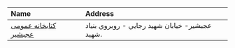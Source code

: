 | Name                                                                                 | Address                                        |
|:-------------------------------------------------------------------------------------|:-----------------------------------------------|
| [كتابخانه عمومی عجبشير](https://lib.ir/fa/library/298/كتابخانه-عمومی-عجبشير/search/) | عجبشير- خيابان شهيد رجايي - روبروي بنياد شهيد. |
